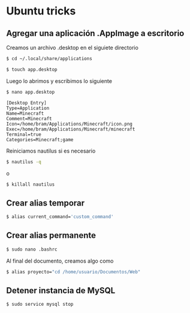 # Ubuntu tricks

## Agregar una aplicación .AppImage a escritorio
Creamos un archivo .desktop en el siguiete directorio
```bash
$ cd ~/.local/share/applications
```
```bash
$ touch app.desktop
```
Luego lo abrimos y escribimos lo siguiente
```bash
$ nano app.desktop
```
```nano
[Desktop Entry]
Type=Application
Name=Minecraft
Comment=Minecraft
Icon=/home/bram/Applications/Minecraft/icon.png
Exec=/home/bram/Applications/Minecraft/minecraft
Terminal=true
Categories=Minecraft;game
```
Reiniciamos nautilus si es necesario
```bash
$ nautilus -q
```
o
```bash
$ killall nautilus
```

## Crear alias  temporar

```bash
$ alias current_command='custom_command'
```
## Crear alias permanente
```bash
$ sudo nano .bashrc
```
Al final del documento, creamos algo como
```bash
$ alias proyecto="cd /home/usuario/Documentos/Web"
```

## Detener instancia de MySQL
```bash
$ sudo service mysql stop
```
